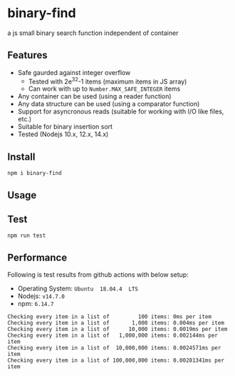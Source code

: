 # binary-find
a js small binary search function independent of container

## Features
- Safe gaurded against integer overflow
	- Tested with 2e<sup>32</sup>-1 items (maximum items in JS array)
	- Can work with up to `Number.MAX_SAFE_INTEGER` items
- Any container can be used (using a reader function)
- Any data structure can be used (using a comparator function)
- Support for asyncronous reads (suitable for working with I/O like files, etc.)
- Suitable for binary insertion sort
- Tested (Nodejs 10.x, 12.x, 14.x)

## Install
```
npm i binary-find
```

## Usage

## Test
```
npm run test
```

## Performance
Following is test results from github actions with below setup:
 - Operating System: `Ubuntu  18.04.4  LTS`
 - Nodejs: `v14.7.0`
 - npm: `6.14.7`
```
Checking every item in a list of         100 items: 0ms per item
Checking every item in a list of       1,000 items: 0.004ms per item
Checking every item in a list of      10,000 items: 0.0019ms per item
Checking every item in a list of   1,000,000 items: 0.002144ms per item
Checking every item in a list of  10,000,000 items: 0.0024571ms per item
Checking every item in a list of 100,000,000 items: 0.00281341ms per item
```